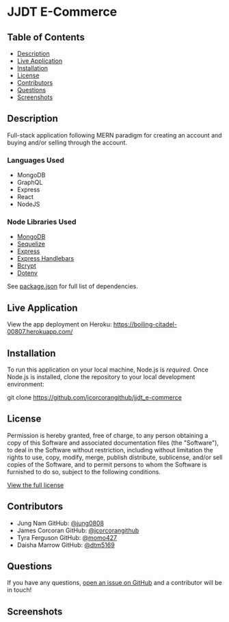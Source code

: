 # JJDT E-Commerce 

## Table of Contents
* [Description](#description)
* [Live Application](#live-application)
* [Installation](#installation)
* [License](#license)
* [Contributors](#contributors)
* [Questions](#questions)
* [Screenshots](#screenshots)

## Description
Full-stack application following MERN paradigm for creating an account and buying and/or selling through the account. 

### Languages Used
- MongoDB
- GraphQL
- Express
- React
- NodeJS

### Node Libraries Used
- [MongoDB](https://www.npmjs.com/package/mongodb)
- [Sequelize](https://www.npmjs.com/package/sequelize)
- [Express](https://www.npmjs.com/package/express)
- [Express Handlebars](https://www.npmjs.com/package/express-handlebars)
- [Bcrypt](https://www.npmjs.com/package/bcrypt)
- [Dotenv](https://www.npmjs.com/package/dotenv)

See [package.json](./package.json) for full list of dependencies.

## Live Application
View the app deployment on Heroku: https://boiling-citadel-00807.herokuapp.com/

## Installation
To run this application on your local machine, Node.js is _required_. Once Node.js is installed, clone the repository to your local development environment:

git clone https://github.com/jcorcorangithub/jjdt_e-commerce


## License
Permission is hereby granted, free of charge, to any person obtaining a copy of this Software and associated documentation files (the "Software"), to deal in the Software without  restriction, including without limitation the rights to use, copy, modify, merge, publish distribute, sublicense, and/or sell copies of the Software, and to permit persons to whom the Software is furnished to do so, subject to the following conditions.

[View the full license](./LICENSE)

## Contributors
- Jung Nam GitHub: [@jung0808](https://github.com/jung0808)
- James Corcoran GitHub: [@jcorcorangithub](https://github.com/jcorcorangithub)
- Tyra Ferguson GitHub: [@momo427](https://github.com/momo427)
- Daisha Marrow GitHub: [@dtm5169](https://github.com/dtm5169)


## Questions
If you have any questions, [open an issue on GitHub](https://github.com/jcorcorangithub/jjdt_e-commerce) and a contributor will be in touch!

## Screenshots
<!-- ![alt text](screenshots/screenshot1.png)
![alt text](screenshots/screenshot2.png)
![alt text](screenshots/screenshot3.png)
![alt text](screenshots/screenshot4.png) -->
